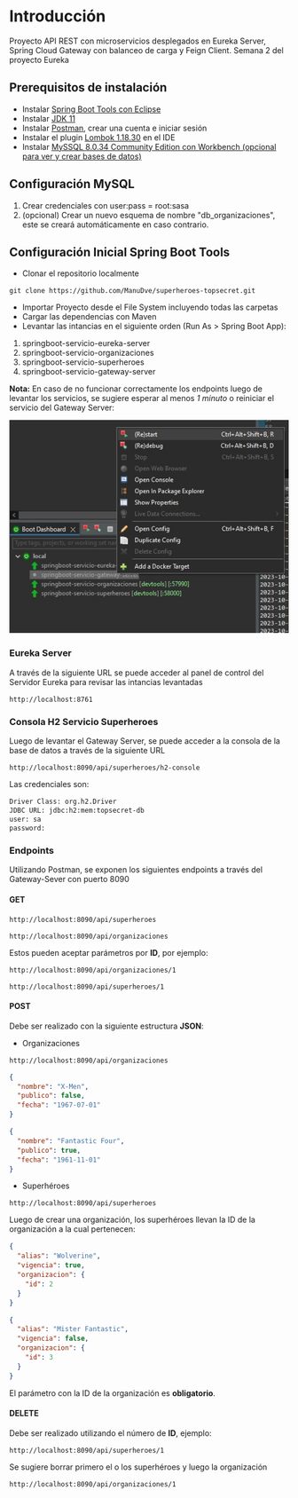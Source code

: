 # Introducción

Proyecto API REST con microservicios desplegados en Eureka Server, Spring Cloud Gateway con balanceo de carga y Feign Client. Semana 2 del proyecto Eureka

## Prerequisitos de instalación

- Instalar [Spring Boot Tools con Eclipse](https://spring.io/tools)
- Instalar [JDK 11](https://jdk.java.net/java-se-ri/11-MR2)
- Instalar [Postman](https://www.postman.com/downloads/), crear una cuenta e iniciar sesión
- Instalar el plugin [Lombok 1.18.30](https://mvnrepository.com/artifact/org.projectlombok/lombok/1.18.30) en el IDE
- Instalar [MySSQL 8.0.34 Community Edition con Workbench (opcional para ver y crear bases de datos)](https://dev.mysql.com/downloads/mysql/)

## Configuración MySQL

1. Crear credenciales con user:pass = root:sasa
2. (opcional) Crear un nuevo esquema de nombre "db_organizaciones", este se creará automáticamente en caso contrario.

## Configuración Inicial Spring Boot Tools

- Clonar el repositorio localmente

```
git clone https://github.com/ManuDve/superheroes-topsecret.git
```

- Importar Proyecto desde el File System incluyendo todas las carpetas
- Cargar las dependencias con Maven
- Levantar las intancias en el siguiente orden (Run As > Spring Boot App):

1. springboot-servicio-eureka-server
2. springboot-servicio-organizaciones
3. springboot-servicio-superheroes
4. springboot-servicio-gateway-server

**Nota:** En caso de no funcionar correctamente los endpoints luego de levantar los servicios, se sugiere esperar al menos _1 minuto_ o reiniciar el servicio del Gateway Server:

![Imagen de muestra](./readme_01.jpg)

### Eureka Server

A través de la siguiente URL se puede acceder al panel de control del Servidor Eureka para revisar las intancias levantadas

```
http://localhost:8761
```

### Consola H2 Servicio Superheroes

Luego de levantar el Gateway Server, se puede acceder a la consola de la base de datos a través de la siguiente URL
```
http://localhost:8090/api/superheroes/h2-console
```

Las credenciales son:
```
Driver Class: org.h2.Driver
JDBC URL: jdbc:h2:mem:topsecret-db
user: sa
password: 
```

### Endpoints

Utilizando Postman, se exponen los siguientes endpoints a través del Gateway-Sever con puerto 8090

#### GET

```
http://localhost:8090/api/superheroes
```

```
http://localhost:8090/api/organizaciones
```

Estos pueden aceptar parámetros por **ID**, por ejemplo:

```
http://localhost:8090/api/organizaciones/1
```

```
http://localhost:8090/api/superheroes/1
```

#### POST

Debe ser realizado con la siguiente estructura **JSON**:

- Organizaciones

```
http://localhost:8090/api/organizaciones
```

```json
{
  "nombre": "X-Men",
  "publico": false,
  "fecha": "1967-07-01"
}
```

```json
{
  "nombre": "Fantastic Four",
  "publico": true,
  "fecha": "1961-11-01"
}
```

- Superhéroes

```
http://localhost:8090/api/superheroes
```

Luego de crear una organización, los superhéroes llevan la ID de la organización a la cual pertenecen:

```json
{
  "alias": "Wolverine",
  "vigencia": true,
  "organizacion": {
    "id": 2
  }
}
```

```json
{
  "alias": "Mister Fantastic",
  "vigencia": false,
  "organizacion": {
    "id": 3
  }
}
```

El parámetro con la ID de la organización es **obligatorio**.

#### DELETE

Debe ser realizado utilizando el número de **ID**, ejemplo:

```
http://localhost:8090/api/superheroes/1
```

Se sugiere borrar primero el o los superhéroes y luego la organización

```
http://localhost:8090/api/organizaciones/1
```

